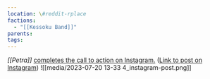 ```yaml
---
location: \#reddit-rplace
factions:
  - "[[Kessoku Band]]"
parents: 
tags: 
---
```

*[[Petra]]* [completes the call to action on Instagram.](https://discord.com/channels/1093664259273130084/1131230952119615600/1131579701803094056) ([Link to post on Instagram](https://www.instagram.com/p/Cu68UTzovrS/?igshid=MzRlODBiNWFlZA==))
![[media/2023-07-20 13-33 4_instagram-post.png]]
